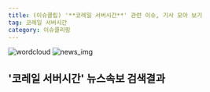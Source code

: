 ```yaml
---
title: (이슈클립) '**코레일 서버시간**' 관련 이슈, 기사 모아 보기
tag: 코레일 서버시간
category: 이슈클리핑
---
```

![wordcloud](https://s3.ap-northeast-2.amazonaws.com/lyrics101-wordcloud/2018-08-29-1535494939.png)
![news_img](https://user-images.githubusercontent.com/42597476/44507050-1206f400-a6e4-11e8-8d98-7ffbfebb353f.png)
## **'**코레일 서버시간**'** 뉴스속보 검색결과

